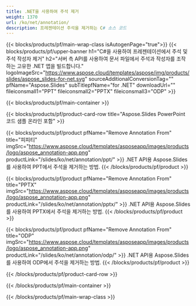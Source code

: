 ```yaml
---
title: .NET을 사용하여 주석 제거
weight: 1370
url: /ko/net/annotation/
description: 프레젠테이션 주석을 제거하는 C# 소스 코드
---
```


{{< blocks/products/pf/main-wrap-class isAutogenPage="true">}}
{{< blocks/products/pf/upper-banner h1="C#을 사용하여 프레젠테이션에서 주석 및 주석 작성자 제거" h2="서버 측 API를 사용하여 문서 파일에서 주석과 작성자를 조작하는 고유한 .NET 앱을 빌드합니다." logoImageSrc="https://www.aspose.cloud/templates/aspose/img/products/slides/aspose_slides-for-net.svg" sourceAdditionalConversionTag="" pfName="Aspose.Slides" subTitlepfName="for .NET" downloadUrl="" fileiconsmall1="PPT" fileiconsmall2="PPTX" fileiconsmall3="ODP" >}}

{{< blocks/products/pf/main-container >}}

{{< blocks/products/pf/product-card-row title="Aspose.Slides PowerPoint 코드 샘플 온라인 포함" >}}

{{< blocks/products/pf/product pfName="Remove Annotation From" title="피피티" imgSrc="https://www.aspose.cloud/templates/asposeapp/images/products/logo/aspose_annotation-app.png" productLink="/slides/ko/net/annotation/ppt/" >}}
.NET API용 Aspose.Slides를 사용하여 PPT에서 주석을 제거하는 방법.
{{< /blocks/products/pf/product >}}

{{< blocks/products/pf/product pfName="Remove Annotation From" title="PPTX" imgSrc="https://www.aspose.cloud/templates/asposeapp/images/products/logo/aspose_annotation-app.png" productLink="/slides/ko/net/annotation/pptx/" >}}
.NET API용 Aspose.Slides를 사용하여 PPTX에서 주석을 제거하는 방법.
{{< /blocks/products/pf/product >}}

{{< blocks/products/pf/product pfName="Remove Annotation From" title="ODP" imgSrc="https://www.aspose.cloud/templates/asposeapp/images/products/logo/aspose_annotation-app.png" productLink="/slides/ko/net/annotation/odp/" >}}
.NET API용 Aspose.Slides를 사용하여 ODP에서 주석을 제거하는 방법.
{{< /blocks/products/pf/product >}}

{{< /blocks/products/pf/product-card-row >}}

{{< /blocks/products/pf/main-container >}}
    
{{< /blocks/products/pf/main-wrap-class >}}
